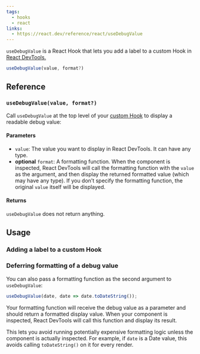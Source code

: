```yaml
---
tags:
  - hooks
  - react
links:
  - https://react.dev/reference/react/useDebugValue
---
```


`useDebugValue` is a React Hook that lets you add a label to a custom Hook in [React DevTools.](https://react.dev/learn/react-developer-tools)

```jsx
useDebugValue(value, format?)
```
## Reference

### `useDebugValue(value, format?)`

Call `useDebugValue` at the top level of your [custom Hook](https://react.dev/learn/reusing-logic-with-custom-hooks) to display a readable debug value:

#### Parameters

- `value`: The value you want to display in React DevTools. It can have any type.
- **optional** `format`: A formatting function. When the component is inspected, React DevTools will call the formatting function with the `value` as the argument, and then display the returned formatted value (which may have any type). If you don’t specify the formatting function, the original `value` itself will be displayed.

#### Returns

`useDebugValue` does not return anything.

## Usage

### Adding a label to a custom Hook
### Deferring formatting of a debug value [](https://react.dev/reference/react/useDebugValue#deferring-formatting-of-a-debug-value "Link for Deferring formatting of a debug value")

You can also pass a formatting function as the second argument to `useDebugValue`:

```jsx
useDebugValue(date, date => date.toDateString());
```

Your formatting function will receive the debug value as a parameter and should return a formatted display value. When your component is inspected, React DevTools will call this function and display its result.

This lets you avoid running potentially expensive formatting logic unless the component is actually inspected. For example, if `date` is a Date value, this avoids calling `toDateString()` on it for every render.
